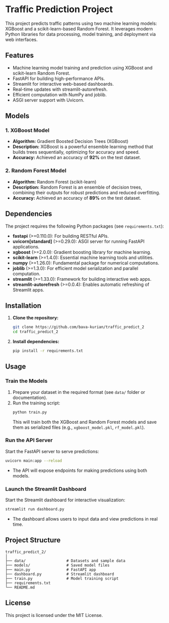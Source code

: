 # Traffic Prediction Project

This project predicts traffic patterns using two machine learning models: XGBoost and a scikit-learn-based Random Forest. It leverages modern Python libraries for data processing, model training, and deployment via web interfaces.

## Features

- Machine learning model training and prediction using XGBoost and scikit-learn Random Forest.
- FastAPI for building high-performance APIs.
- Streamlit for interactive web-based dashboards.
- Real-time updates with streamlit-autorefresh.
- Efficient computation with NumPy and joblib.
- ASGI server support with Uvicorn.

## Models

### 1. XGBoost Model

- **Algorithm:** Gradient Boosted Decision Trees (XGBoost)
- **Description:** XGBoost is a powerful ensemble learning method that builds trees sequentially, optimizing for accuracy and speed.
- **Accuracy:** Achieved an accuracy of **92%** on the test dataset.

### 2. Random Forest Model

- **Algorithm:** Random Forest (scikit-learn)
- **Description:** Random Forest is an ensemble of decision trees, combining their outputs for robust predictions and reduced overfitting.
- **Accuracy:** Achieved an accuracy of **89%** on the test dataset.

## Dependencies

The project requires the following Python packages (see `requirements.txt`):

- **fastapi** (>=0.110.0): For building RESTful APIs.
- **uvicorn[standard]** (>=0.29.0): ASGI server for running FastAPI applications.
- **xgboost** (>=2.0.0): Gradient boosting library for machine learning.
- **scikit-learn** (>=1.4.0): Essential machine learning tools and utilities.
- **numpy** (>=1.26.0): Fundamental package for numerical computations.
- **joblib** (>=1.3.0): For efficient model serialization and parallel computation.
- **streamlit** (>=1.33.0): Framework for building interactive web apps.
- **streamlit-autorefresh** (>=0.0.4): Enables automatic refreshing of Streamlit apps.

## Installation

1. **Clone the repository:**

   ```bash
   git clone https://github.com/bava-kurian/traffic_predict_2
   cd traffic_predict_2
   ```

2. **Install dependencies:**
   ```bash
   pip install -r requirements.txt
   ```

## Usage

### Train the Models

1. Prepare your dataset in the required format (see `data/` folder or documentation).
2. Run the training script:
   ```bash
   python train.py
   ```
   This will train both the XGBoost and Random Forest models and save them as serialized files (e.g., `xgboost_model.pkl`, `rf_model.pkl`).

### Run the API Server

Start the FastAPI server to serve predictions:

```bash
uvicorn main:app --reload
```

- The API will expose endpoints for making predictions using both models.

### Launch the Streamlit Dashboard

Start the Streamlit dashboard for interactive visualization:

```bash
streamlit run dashboard.py
```

- The dashboard allows users to input data and view predictions in real time.

## Project Structure

```
traffic_predict_2/
│
├── data/                  # Datasets and sample data
├── models/                # Saved model files
├── main.py                # FastAPI app
├── dashboard.py           # Streamlit dashboard
├── train.py               # Model training script
├── requirements.txt
└── README.md
```

## License

This project is licensed under the MIT License.
